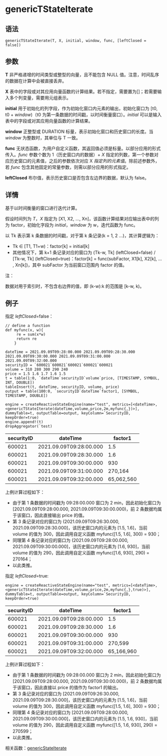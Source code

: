 # genericTStateIterate

## 语法

`genericTStateIterate(T, X, initial, window, func, [leftClosed =
false])`

## 参数

**T** 非严格递增的时间类型或整型的向量，且不能包含 NULL 值。注意，时间乱序的数据在计算中会被直接丢弃。

**X** 表中的字段或对其应用向量函数的计算结果。若不指定，需要置为[]；若需要输入多个列变量，需要用元组表示。

**initial** 用于初始化的列字段，作为初始化窗口内元素的输出，初始化窗口为 [t0, t0 + *window*)（t0
为第一条数据的时间戳，以时间衡量窗口）。*initial* 可以是输入表中的字段或对其应用向量函数的计算结果。

**window** 正整型或 DURATION 标量，表示初始化窗口和历史窗口的长度。当 *window* 为整数时，其单位与 T 一致。

**func** 无状态函数，为用户自定义函数，其返回值必须是标量。以部分应用的形式传入。*func* 参数个数为 1（历史窗口内的数据）+
*X* 指定的列数，第一个参数对应历史窗口的元素值，之后的参数依次对应 X *指定列的元素值*。除前述参数外，若 *func*
包含其他固定的常量参数，则需以部分应用的形式指定。

**leftClosed** 布尔值，表示历史窗口是否包含左边界的数据，默认为 false。

## 详情

基于以时间衡量的窗口进行迭代计算。

假设时间列为 *T*，*X* 指定为 [X1, X2, ..., Xn]，该函数计算结果对应输出表中的列为
factor，初始化字段为 *initial*，*window* 为 w，迭代函数为 func。

以 Tk 表示第 k 条数据的时间戳，对于第 k 条记录(k = 1, 2 ...)，其计算逻辑为：

* Tk ∈ [T1, T1+w)：factor[k] = initial[k]
* 其他情况下，第 k+1 条记录对应的窗口为 (Tk-w, Tk] (leftClosed=false) / [Tk-w, Tk]
  (leftClosed=true)：factor[k] = func(subFactor, X1[k], X2[k], ... , Xn[k])，其中
  subFactor 为当前窗口范围内 factor 的值。

注：

数据对用于索引时，不包含右边界的值，即 (k-w):k 的范围是 [k-w, k)。

## 例子

指定 *leftClosed*=false：

```
// define a function
def myfunc(x, w){
     re = sum(x*w)
     return re
    }

dateTime = 2021.09.09T09:28:00.000 2021.09.09T09:28:30.000 2021.09.09T09:30:00.000 2021.09.09T09:31:00.000 2021.09.09T09:32:00.000
securityID = `600021`600021`600021`600021`600021
volume = 310 280 300 290 240
price = 1.5 1.6 1.7 1.6 1.5
t = table(1:0, `dateTime`securityID`volume`price, [TIMESTAMP, SYMBOL, INT, DOUBLE])
tableInsert(t, dateTime, securityID, volume, price)
output = table(100:0, `securityID`dateTime`factor1, [SYMBOL, TIMESTAMP, DOUBLE])

engine = createReactiveStateEngine(name="test", metrics=[<dateTime>, <genericTStateIterate(dateTime,volume,price,2m,myfunc{,})>], dummyTable=t, outputTable=output, keyColumn=`SecurityID, keepOrder=true)
engine.append!(t)
dropAggregator(`test)
```

| securityID | dateTime | factor1 |
| --- | --- | --- |
| 600021 | 2021.09.09T09:28:00.000 | 1.5 |
| 600021 | 2021.09.09T09:28:30.000 | 1.6 |
| 600021 | 2021.09.09T09:30:00.000 | 930 |
| 600021 | 2021.09.09T09:31:00.000 | 270,164 |
| 600021 | 2021.09.09T09:32:00.000 | 65,062,560 |

上例计算过程如下：

* 由于第 1 条数据的时间戳为 09:28:00.000 窗口为 2 min，因此初始化窗口为 [2021.09.09T09:28:00.000,
  2021.09.09T09:30:00.000)，前 2 条数据均属于该窗口，因此直接输出 price 的值。
* 第 3 条记录对应的窗口为 (2021.09.09T09:26:30.000, 2021.09.09T09:28:30.000]，该历史窗口内的元素为
  [1.5, 1.6]，当前 volume 的值为 300，因此调用自定义函数 myfunc([1.5, 1.6], 300) = 930；
* 同理第 4 条记录对应的窗口为 (2021.09.09T09:28:00.000, 2021.09.09T09:30:00.000]，该历史窗口内的元素为
  [1.6, 930]，当前 volume 的值为 290，因此调用自定义函数 myfunc([1.6, 930], 290) = 270164；
* 以此类推。

指定 *leftClosed*=true:

```
engine = createReactiveStateEngine(name="test", metrics=[<dateTime>, <genericTStateIterate(dateTime,volume,price,2m,myfunc{,},true)>], dummyTable=t, outputTable=output, keyColumn=`SecurityID, keepOrder=true)
```

| securityID | dateTime | factor1 |
| --- | --- | --- |
| 600021 | 2021.09.09T09:28:00.000 | 1.5 |
| 600021 | 2021.09.09T09:28:30.000 | 1.6 |
| 600021 | 2021.09.09T09:30:00.000 | 930 |
| 600021 | 2021.09.09T09:31:00.000 | 270,599 |
| 600021 | 2021.09.09T09:32:00.000 | 65,166,960 |

上例计算过程如下：

* 由于第 1 条数据的时间戳为 09:28:00.000 窗口为 2 min，因此初始化窗口为 [2021.09.09T09:28:00.000,
  2021.09.09T09:30:00.000)，前 2 条数据均属于该窗口，因此直接以 price 的值作为 factor1 的输出。
* 第 3 条记录对应的窗口为 [2021.09.09T09:26:30.000, 2021.09.09T09:28:30.000]，该历史窗口内的元素为
  [1.5, 1.6]，当前 volume 的值为 300，因此调用自定义函数 myfunc([1.5, 1.6], 300) = 930；
* 同理第 4 条记录对应的窗口为 [2021.09.09T09:28:00.000, 2021.09.09T09:30:00.000]，该历史窗口内的元素为
  [1.5, 1.6, 930]，当前 volume 的值为 290，因此调用自定义函数 myfunc([1.5, 1.6, 930], 290) =
  270599；
* 以此类推。

相关函数：[genericStateIterate](genericStateIterate.html)

